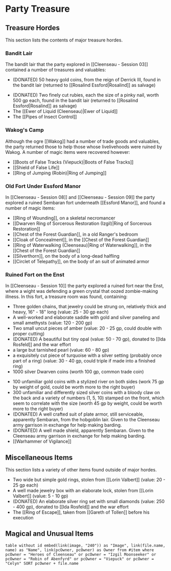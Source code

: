 # Party Treasure

## Treasure Hordes
This section lists the contents of major treasure hordes. 
### Bandit Lair
The bandit lair that the party explored in [[Cleenseau - Session 03]] contained a number of treasures and valuables:
* (DONATED) 50 heavy gold coins, from the reign of Derrick III, found in the bandit lair (returned to [[Rosalind Essford|Rosalind]] as salvage)
- (DONATED) Two finely cut rubies, each the size of a pinky nail, worth 500 gp each, found in the bandit lair (returned to [[Rosalind Essford|Rosalind]] as salvage)
- The [[Ewer of Liquid (Cleenseau)|Ewer of Liquid]]
- The [[Pipes of Insect Control]]
### Wakog's Camp
Although the ogre [[Wakog]] had a number of trade goods and valuables, the party returned those to help those whose livelivehoods were ruined by Wakog. A number of magic items were recovered however:
* [[Boots of False Tracks (Viepuck)|Boots of False Tracks]]
* [[Shield of False Life]]
* [[Ring of Jumping (Robin)|Ring of Jumping]]
### Old Fort Under Essford Manor
In [[Cleenseau - Session 08]] and [[Cleenseau - Session 09]] the party explored a ruined Sembaran fort underneath [[Essford Manor]], and found a number of magic items:
* [[Ring of Wounding]], on a skeletal necromancer
* [[Dwarven Ring of Sorcerous Restoration (Izgil)|Ring of Sorcerous Restoration]]
* [[Chest of the Forest Guardian]], in a old Ranger's bedroom
* [[Cloak of Concealment]], in the [[Chest of the Forest Guardian]]
* [[Ring of Waterwalking (Cleenseau)|Ring of Waterwalking]], in the [[Chest of the Forest Guardian]]
* [[Silverthorn]], on the body of a long-dead halfling
* [[Circlet of Telepathy]], on the body of an suit of animated armor
### Ruined Fort on the Enst
In [[Cleenseau - Session 10]] the party explored a ruined fort near the Enst, where a wight was defending a green crystal that oozed zombie-making illness. In this fort, a treasure room was found, containing:
* Three golden chains, that jewelry could be strung on, relatively thick and heavy, 16" - 18" long (value: 25 - 30 gp each) 
* A well-worked and elaborate saddle with gold and silver paneling and small amethysts (value: 120 - 200 gp)
* Two small uncut pieces of amber (value: 20 - 25 gp, could double with proper cutting)
* (DONATED) A beautiful but tiny opal (value: 50 - 70 gp), donated to [[Ida Rosfeld]] and the war effort
* a large but tarnished pearl (value: 60 - 80 gp)
* a exquisitely cut piece of turquoise with a silver setting (probably once part of a ring) (value: 30 - 40 gp, could triple if made into a finished ring)
* 1000 silver Dwarven coins (worth 100 gp, common trade coin)
- 100 unfamiliar gold coins with a stylized river on both sides (work 75 gp by weight of gold, could be worth more to the right buyer)
- 300 unfamiliar and differently sized silver coins with a bloody claw on the back and a variety of numbers (1, 5, 10) stamped on the front, which seem to correlate with the size (worth 45 gp by weight, could be worth more to the right buyer)
- (DONATED) A well crafted suit of plate armor, still serviceable, apparently Sembaran, from the hobgoblin lair. Given to the Cleenseau army garrison in exchange for help making barding.
- (DONATED) A well made shield, apparently Sembaran. Given to the Cleenseau army garrison in exchange for help making barding.
- [[Warhammer of Vigilance]]
## Miscellaneous Items
This section lists a variety of other items found outside of major hordes.

* Two wide but simple gold rings, stolen from [[Lorin Valbert]] (value: 20 - 25 gp each)
* A well made jewelry box with an elaborate lock, stolen from [[Lorin Valbert]] (value: 5 - 10 gp)
* (DONATED) An elaborate silver ring set with small diamonds (value: 250 - 400 gp), donated to [[Ida Rosfeld]] and the war effort
* The [[Ring of Escape]], taken from [[Gareth of Tollen]] before his execution

## Magical and Unusual Items

```dataview
table without id embed(link(image, "240")) as "Image", link(file.name, name) as "Name", link(pcOwner, pcOwner) as Owner from #item where pcOwner = "Heroes of Cleenseau" or pcOwner = "Izgil Moonseeker" or pcOwner = "Robin of Abenfyrd" or pcOwner = "Viepuck" or pcOwner = "Celyn" SORT pcOwner + file.name 
```



